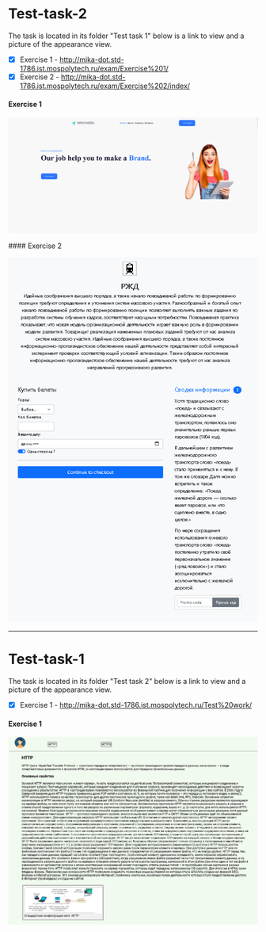 # Test-task-2
The task is located in its folder "Test task 1" below is a link to view and a picture of the appearance view.

- [X] Exercise 1 - http://mika-dot.std-1786.ist.mospolytech.ru/exam/Exercise%201/
- [X] Exercise 2 - http://mika-dot.std-1786.ist.mospolytech.ru/exam/Exercise%202/index/

#### Exercise 1
<p align="center">
  <img src="https://github.com/Mika-dot/Test-task/blob/main/img/2.1.PNG?raw=true" alt="Exercise 1"/>
</p>
#### Exercise 2
<p align="center">
  <img src="https://github.com/Mika-dot/Test-task/blob/main/img/2.2.PNG?raw=true" alt="Exercise 2"/>
</p>

---
# Test-task-1
The task is located in its folder "Test task 2" below is a link to view and a picture of the appearance view.

- [X] Exercise 1 - http://mika-dot.std-1786.ist.mospolytech.ru/Test%20work/

#### Exercise 1
<p align="center">
  <img src="https://github.com/Mika-dot/Test-task/blob/main/img/1.PNG?raw=true" alt="Exercise 1"/>
</p>
